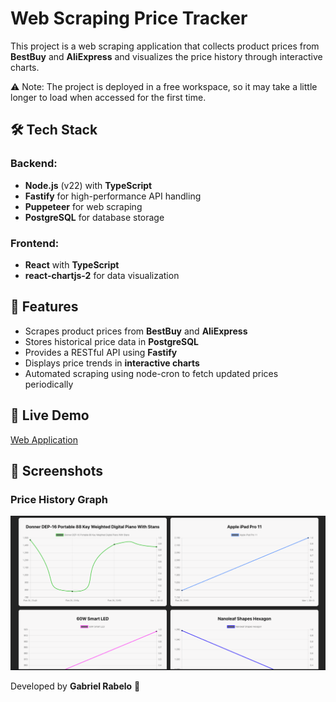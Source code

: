 # Web Scraping Price Tracker

This project is a web scraping application that collects product prices from **BestBuy** and **AliExpress** and visualizes the price history through interactive charts.

⚠️ Note: The project is deployed in a free workspace, so it may take a little longer to load when accessed for the first time.

## 🛠️ Tech Stack

### Backend:

- **Node.js** (v22) with **TypeScript**
- **Fastify** for high-performance API handling
- **Puppeteer** for web scraping
- **PostgreSQL** for database storage

### Frontend:

- **React** with **TypeScript**
- **react-chartjs-2** for data visualization

## 🚀 Features

- Scrapes product prices from **BestBuy** and **AliExpress**
- Stores historical price data in **PostgreSQL**
- Provides a RESTful API using **Fastify**
- Displays price trends in **interactive charts**
- Automated scraping using node-cron to fetch updated prices periodically

## 🔗 Live Demo

[Web Application](https://price-trakcer.vercel.app/)

## 📸 Screenshots

### Price History Graph

![Graph Screenshot](./public/home-page.png)


Developed by **Gabriel Rabelo** 🚀

